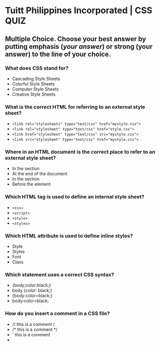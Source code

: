# Tuitt Philippines Incorporated | CSS QUIZ

## Multiple Choice. Choose your best answer by putting emphasis (*your answer*) or strong (**your answer**) to the line of your choice.

### What does CSS stand for?
- Cascading Style Sheets
- Colorful Style Sheets
- Computer Style Sheets
- Creative Style Sheets

### What is the correct HTML for referring to an external style sheet?
- ```<link rel="stylesheets" type="text/css" href="mystyle.css">``` 
- ```<link rel="stylesheet" type="text/css" href="style.css">``` 
- ```<link href="stylesheet" type="text/css" src="mystyle.css">``` 
- ```<link src="stylesheet" type="text/css" href="mystyle.css">``` 

### Where in an HTML document is the correct place to refer to an external style sheet?
- In the <head> section
- At the end of the document
- In the <body> section
- Before the <html> element

### Which HTML tag is used to define an internal style sheet?
- ```<css>```
- ```<script>```
- ```<style>```
- ```<styles>```

### Which HTML attribute is used to define inline styles?
- Style
- Styles
- Font
- Class

### Which statement uses a correct CSS syntax?
- {body;color:black;}
- body {color: black;}
- {body:color=black;}
- body:color=black;

### How do you insert a comment in a CSS file?
- // this is a comment /
-  /* this is a comment */
- ' this is a comment
- <!-- this is a comment →

### How do you add a background color for all <h1> elements?
- h1 {background-color: #FFFFFF;}
- all.h1 {background-color: #FFFFFF;}
- h1.all {background-color: #FFFFFF;}
- #h1 {background-color: #FFFFFF;}

### How do you select an element with id "demo"?
- *demo
- .demo
- #demo
- Demo

### How do you select elements with class name "test"?
- #test
- Test
- *test
- .test

### How do you select all p elements inside a div element?
- div + p
- div p
- div.p
- div ~ p

### How do you group selectors?
- Separate each selector with a space
- Separate each selector with a plus sign
- Separate each selector with a comma
- Separate each selector with a dot

### Which pseudo class selects links that are currently being hovered over by the mouse pointer?
- :link
- :visited
- :focus
- :hover

### If two selectors apply to the same element, the one with lower specificity wins.
- True
- False

### It is the main international standards organization for the World Wide Web
- WWW
- W3
- W3C
- C3W

### (5 pts) Identify the parts of the CSS Rule-set below:

	a, h1 {
	    font-weight: bold;
	    color: grey
	}

#### Selector:

#### Declaration:
	
#### Property Name:

#### Property Value:

#### Declaration block:

### (5 pts) Determine the specificity value for each selectors below:

    div li a :
    
    #article .breaking-news :
    
    section .important-text span: 
    
    main #comment #reply : 
    
    nav > ul > li > a:hover : 
